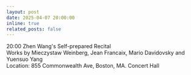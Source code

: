 ```yaml
---
layout: post
date: 2025-04-07 20:00:00
inline: true
related_posts: false
---
```


20:00 Zhen Wang's Self-prepared Recital \
Works by Mieczystaw Weinberg, Jean Francaix, Mario Davidovsky and Yuensuo Yang \
Location: 855 Commonwealth Ave, Boston, MA. Concert Hall
